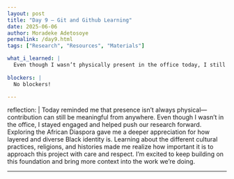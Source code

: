 ```yaml
---
layout: post
title: "Day 9 – Git and Github Learning"
date: 2025-06-06
author: Moradeke Adetosoye
permalink: /day9.html
tags: ["Research", "Resources", "Materials"]

what_i_learned: |
  Even though I wasn’t physically present in the office today, I still contributed remotely. We began our research on the African Diaspora and focused on exploring its cultural depth. I ylearned about the diverse traditions, religious practices, and cultural expressions across different regions. This included understanding how history, migration, and identity shape the experiences of African-descended communities around the world. It was a foundational step that will guide the direction of our project moving forward.
  
blockers: |
  No blockers!

---
```

reflection: |
  Today reminded me that presence isn’t always physical—contribution can still be meaningful from anywhere. Even though I wasn’t in the office, I stayed engaged and helped push our research forward. Exploring the African Diaspora gave me a deeper appreciation for how layered and diverse Black identity is. Learning about the different cultural practices, religions, and histories made me realize how important it is to approach this project with care and respect. I’m excited to keep building on this foundation and bring more context into the work we’re doing.

---

